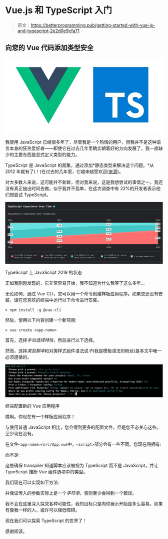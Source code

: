 # Vue.js 和 TypeScript 入门

> 原文：<https://betterprogramming.pub/getting-started-with-vue-js-and-typescript-2e2d0e9cfa71>

## 向您的 Vue 代码添加类型安全

![](img/c2ceaba31deaf7a1fe22d996a114d4d8.png)

我使用 JavaScript 已经很多年了，尽管我是一个热情的用户，但我并不是这种语言本身的狂热爱好者——即使它在过去几年里确实朝着好的方向发展了。我一直缺少的主要东西是显式定义类型的能力。

TypeScript 是 JavaScript 的超集，通过添加*静态类型来解决这个问题。*从 2012 年就有了(！)在过去的几年里，它越来越受欢迎([来源](https://2019.stateofjs.com/javascript-flavors/typescript/))。

对大多数人来说，这可能并不新鲜，但对我来说，这是我想尝试的事情之一，我还没有真正抽出时间去做。似乎我并不孤单，在这次调查中有 22%的开发者表示他们想尝试 TypeScript。

![](img/47563e952f36fa81aaadba85ea1057ce.png)

TypeScript 上 JavaScript 2019 的状态

正如我刚刚发现的，它非常容易开始，我不知道为什么我等了这么多年…

无论如何，通过 Vue CLI，您可以用一个命令创建样板应用程序。如果您还没有安装，请在您喜欢的终端中运行以下命令进行安装。

```
> npm install -g @vue-cli
```

然后，使用以下内容创建一个新项目:

```
> vue create <app-name>
```

首先，选择*手动选择特性*，然后进行以下选择。

然而，选择*类型脚本*和对类样式组件语法说*不*(我是模板语法的粉丝)是本文中唯一必须遵循的。

![](img/c5ef733c2034dfc33ae8f195bfb51d69.png)

终端配置新的 Vue 应用程序

瞧啊。你现在有一个样板应用程序！

与使用普通 JavaScript 相比，您会得到更多的配置文件，但是您不必关心这些。至少现在没有。

在文件`<app-name>/src/App.vue`中，`<script>`部分会有一些不同。您现在将拥有:

而不是:

这些确保 transpiler 知道脚本应该被视为 TypeScript 而不是 JavaScript，并让 TypeScript 推断 Vue 组件选项中的类型。

我们现在可以实现如下方法:

并保证传入的参数实际上是一个*字符串*，否则至少会得到一个错误。

我不会在这里深入探究各种可能性，我的目标只是向你展示开始是多么容易，如果有像我一样的人，或许可以降低障碍。

现在我们可以探索 TypeScript 的世界了！

感谢阅读。